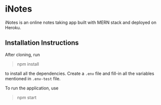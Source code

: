 # iNotes

iNotes is an online notes taking app built with MERN stack and deployed on Heroku.

## Installation Instructions

After cloning, run
> npm install

to install all the dependencies.
Create a `.env` file and fill-in all the variables mentioned in `.env-test` file. 

To run the application, use 
>npm start